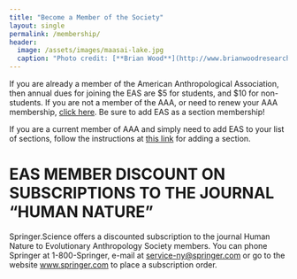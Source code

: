 ```yaml
---
title: "Become a Member of the Society"
layout: single
permalink: /membership/
header:
  image: /assets/images/maasai-lake.jpg
  caption: "Photo credit: [**Brian Wood**](http://www.brianwoodresearch.com/)"
---
```


If you are already a member of the American Anthropological Association, then annual dues for joining the EAS are $5 for students, and $10 for non-students. If you are not a member of the AAA, or need to renew your AAA membership, [click here](http://www.aaanet.org/membership/join.cfm). Be sure to add EAS as a section membership!

If you are a current member of AAA and simply need to add EAS to your list of sections, follow the instructions at [this link](http://www.aaanet.org/membership/join.cfm) for adding a section.

# EAS MEMBER DISCOUNT ON SUBSCRIPTIONS TO THE JOURNAL “HUMAN NATURE”

Springer.Science offers a discounted subscription to the journal Human Nature to Evolutionary Anthropology Society members. You can phone Springer at 1-800-Springer, e-mail at service-ny@springer.com or go to the website www.springer.com to place a subscription order.